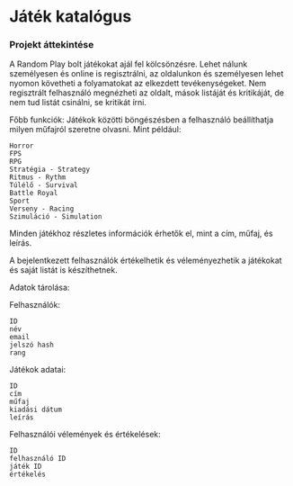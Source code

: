 <h1>Játék katalógus</h1>

<h3>Projekt áttekintése</h3>

A Random Play bolt játékokat ajál fel kölcsönzésre. Lehet nálunk személyesen és online is regisztrálni, az oldalunkon és személyesen lehet nyomon követheti a folyamatokat az elkezdett tevékenységeket. Nem regisztrált felhasználó megnézheti az oldalt, mások listáját és kritikáját, de nem tud listát csinálni, se kritikát írni.

Főbb funkciók: Játékok közötti böngészésben a felhasználó beállíthatja milyen műfajról szeretne olvasni. Mint például:

    Horror
    FPS
    RPG
    Stratégia - Strategy
    Ritmus - Rythm
    Túlélő - Survival
    Battle Royal
    Sport
    Verseny - Racing
    Szimuláció - Simulation

Minden játékhoz részletes információk érhetők el, mint a cím, műfaj, és leírás.

A bejelentkezett felhasználók értékelhetik és véleményezhetik a játékokat és saját listát is készíthetnek.

Adatok tárolása:

Felhasználók:

    ID
    név
    email
    jelszó hash
    rang

Játékok adatai:

    ID
    cím
    műfaj
    kiadási dátum
    leírás

Felhasználói vélemények és értékelések:

    ID
    felhasználó ID
    játék ID
    értékelés

